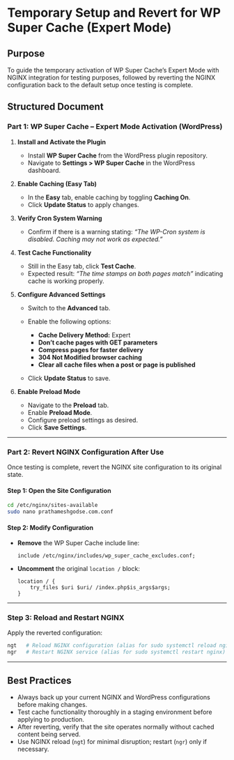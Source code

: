 
# Temporary Setup and Revert for WP Super Cache (Expert Mode)

## Purpose

To guide the temporary activation of WP Super Cache’s Expert Mode with NGINX integration for testing purposes, followed by reverting the NGINX configuration back to the default setup once testing is complete.

## Structured Document

### Part 1: WP Super Cache – Expert Mode Activation (WordPress)

1. **Install and Activate the Plugin**

   * Install **WP Super Cache** from the WordPress plugin repository.
   * Navigate to **Settings > WP Super Cache** in the WordPress dashboard.

2. **Enable Caching (Easy Tab)**

   * In the **Easy** tab, enable caching by toggling **Caching On**.
   * Click **Update Status** to apply changes.

3. **Verify Cron System Warning**

   * Confirm if there is a warning stating:
     *“The WP-Cron system is disabled. Caching may not work as expected.”*

4. **Test Cache Functionality**

   * Still in the Easy tab, click **Test Cache**.
   * Expected result: *“The time stamps on both pages match”* indicating cache is working properly.

5. **Configure Advanced Settings**

   * Switch to the **Advanced** tab.
   * Enable the following options:

     * **Cache Delivery Method:** Expert
     * **Don’t cache pages with GET parameters**
     * **Compress pages for faster delivery**
     * **304 Not Modified browser caching**
     * **Clear all cache files when a post or page is published**
   * Click **Update Status** to save.

6. **Enable Preload Mode**

   * Navigate to the **Preload** tab.
   * Enable **Preload Mode**.
   * Configure preload settings as desired.
   * Click **Save Settings**.

---

### Part 2: Revert NGINX Configuration After Use

Once testing is complete, revert the NGINX site configuration to its original state.

#### Step 1: Open the Site Configuration

```bash
cd /etc/nginx/sites-available
sudo nano prathameshgodse.com.conf
```

#### Step 2: Modify Configuration

* **Remove** the WP Super Cache include line:

  ```nginx
  include /etc/nginx/includes/wp_super_cache_excludes.conf;
  ```

* **Uncomment** the original `location /` block:

  ```nginx
  location / {
      try_files $uri $uri/ /index.php$is_args$args;
  }
  ```

---

### Step 3: Reload and Restart NGINX

Apply the reverted configuration:

```bash
ngt   # Reload NGINX configuration (alias for sudo systemctl reload nginx)
ngr   # Restart NGINX service (alias for sudo systemctl restart nginx)
```

---

## Best Practices

* Always back up your current NGINX and WordPress configurations before making changes.
* Test cache functionality thoroughly in a staging environment before applying to production.
* After reverting, verify that the site operates normally without cached content being served.
* Use NGINX reload (`ngt`) for minimal disruption; restart (`ngr`) only if necessary.
